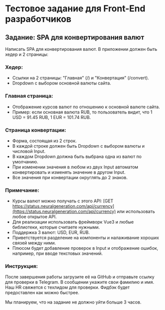 # Тестовое задание для Front-End разработчиков

## Задание: SPA для конвертирования валют

Написать SPA для конвертирования валют. В приложении должен быть хедер и 2 страницы:

### Хедер:
- Ссылки на 2 страницы: "Главная" (/) и "Конвертация" (/convert).
- Dropdown с выбором основной валюты сайта.

### Главная страница:
- Отображение курсов валют по отношению к основной валюте сайта.
- Пример: если основная валюта RUB, то пользователь видит, что 1 USD = 91.45 RUB, 1 EUR = 101.74 RUB.

### Страница конвертации:
- Форма, состоящая из 2 строк.
- В каждой строке должен быть Dropdown с выбором валюты и числовой Input.
- В каждом Dropdown должна быть выбрана одна из валют по умолчанию.
- При изменении значения в любом из двух Input автоматом конвертировать и изменять значение в другом Input.
- Все значения при конвертации округлять до 2 знаков.

### Примечание:
- Курсы валют можно получать с этого API: [GET https://status.neuralgeneration.com/api/currency](https://status.neuralgeneration.com/api/currency) или использовать любое открытое API.
- Для реализации использовать фреймворк Vue3 и любые библиотеки, которые считаете нужными.
- Поддержка 3 валют: USD, EUR, RUB.
- Приветствуется разделение на компоненты и налаживание хороших связей между ними.
- Плюсом будет добавление проверок в Input и отображение ошибок, например, при вводе текстовых значений.

### Инструкция:
После завершения работы загрузите её на GitHub и отправьте ссылку для проверки в Telegram. В сообщении укажите свои фамилию и имя. Наш HR свяжется с техлидом для проверки. Фидбэк будет предоставлен как можно быстрее.

Мы планируем, что на задание не должно уйти больше 3 часов.